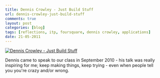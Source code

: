 ```yaml
---
title: Dennis Crowley - Just Build Stuff
url: dennis-crowley-just-build-stuff
comments: true
layout: post
categories: [blog]
tags: [reflections, itp, foursquare, dennis crowley, applications]
date: 21-05-2011
---
```

<p class="intro"><a href="http://www.flickr.com/photos/paulmmay/5741290021/" title="Dennis Crowley - Just Build Stuff by paulmmay, on Flickr"><img src="http://farm6.static.flickr.com/5030/5741290021_f05d4747b5_b.jpg" class="flickr" alt="Dennis Crowley - Just Build Stuff"></a>

Dennis came to speak to our class in September 2010 - his talk was really inspiring for me; keep making things, keep trying - even when people tell you you're crazy and/or wrong. </p>

